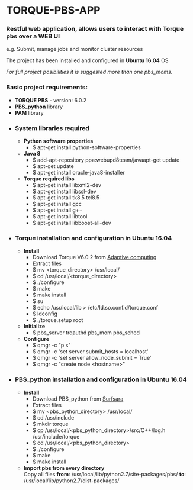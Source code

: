# TORQUE-PBS-APP
<h3>Restful web application, allows users to interact with Torque pbs over a WEB UI</h3>
<p>e.g. Submit, manage jobs and monitor cluster resources</p>
<p>The project has been installed and configured in <b>Ubuntu 16.04</b> OS</p>
<i>For full project posibilities it is suggested more than one pbs_moms.</i>

<h3>Basic project requirements:</h3>
<ul>
  <li><b>TORQUE PBS</b> - version: 6.0.2</li>
  <li><b>PBS_python</b> library</li>
  <li><b>PAM</b> library</li>
</ul>

<ul>
  <li>
    <h3>System libraries required</h3>
      <ul>
        <li>
          <b>Python software properties</b>
          <ul>
            <li>$ apt-get install python-software-properties</li>
          </ul>
        </li>
        <li>
          <b>Java 8</b>
          <ul>
            <li>$ add-apt-repository ppa:webupd8team/javaapt-get update</li>
            <li>$ apt-get update</li>
            <li>$ apt-get install oracle-java8-installer</li>
          </ul>
        </li>
        <li>
          <b>Torque required libs</b>
          <ul>
            <li>$ apt-get install libxml2-dev</li>
            <li>$ apt-get install libssl-dev</li>
            <li>$ apt-get install tk8.5 tcl8.5</li>
            <li>$ apt-get install gcc</li>
            <li>$ apt-get install g++</li>
            <li>$ apt-get install libtool</li>
            <li>$ apt-get install libboost-all-dev</li>
          </ul>
        </li>
      </ul>
    </li>
    <li>
      <h3>Torque installation and configuration in Ubuntu 16.04</h3>
      <ul>
        <li>
          <b>Install</b>
          <ul>
            <li>Download Torque V6.0.2 from <a href="https://www.adaptivecomputing.com/downloading/?file=/torque/torque-6.0.2-1469811694_d9a3483.tar.gz">Adaptive computing</a></li>
            <li>Extract files</li>
            <li>$ mv &lt;torque_directory&gt; /usr/local/</li>
            <li>$ cd /usr/local/&lt;torque_directory&gt;</li>
            <li>$ ./configure</li>
            <li>$ make</li>
            <li>$ make install</li>
            <li>$ su</li>
            <li>$ echo /usr/local/lib > /etc/ld.so.conf.d/torque.conf</li>
            <li>$ ldconfig</li>
            <li>$ ./torque.setup root</li>
          </ul>
        </li>
        <li>
          <b>Initialize</b>
          <ul>
            <li>$ pbs_server trqauthd pbs_mom pbs_sched</li>
          </ul>
        </li>
        <li>
          <b>Configure</b>
          <ul>
            <li>$ qmgr -c "p s"</li>
            <li>$ qmgr -c 'set server submit_hosts = localhost'</li>
            <li>$ qmgr -c 'set server allow_node_submit = True'</li>
            <li>$ qmgr -c "create node &lt;hostname&gt;"</li>
          </ul>
        </li>
      </ul>
    </li>
    <li>
      <h3>PBS_python installation and configuration in Ubuntu 16.04</h3>
      <ul>
        <li>
          <b>Install</b>
          <ul>
            <li>Download PBS_python from <a href="https://oss.trac.surfsara.nl/pbs_python/wiki/TorqueInstallation">Surfsara</a></li>
            <li>Extract files</li>
            <li>$ mv &lt;pbs_python_directory&gt; /usr/local/</li>
            <li>$ cd /usr/include</li>
            <li>$ mkdir torque</li>
            <li>$ cp /usr/local/&lt;pbs_python_directory&gt;/src/C++/log.h /usr/include/torque</li>
            <li>$ cd /usr/local/&lt;pbs_python_directory&gt;</li>
            <li>$ ./configure</li>
            <li>$ make</li>
            <li>$ make install</li>
          </ul>
        </li>
        <li>
          <b>Import pbs from every directory</b>
          <div>Copy all files <b>from</b>: /usr/local/lib/python2.7/site-packages/pbs/
          <b>to</b>: /usr/local/lib/python2.7/dist-packages/</div>
        </li>
      </ul>
    </li>
</ul>
